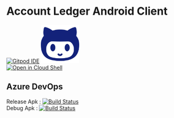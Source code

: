 # Account Ledger Android Client
[//]: # "[![Open In github1s](https://raw.githubusercontent.com/conwnet/github1s/master/resources/images/logo.svg)](https://github1s.com/Baneeishaque/Account-Ledger-Android-Client)"

<a href="https://gitpod.io/#https://github.com/Baneeishaque/Account-Ledger-Android-Client"><img src="https://icons-for-free.com/iconfiles/png/512/gitpod-1324440164066425542.png" alt="Gitpod IDE" width="100" height="100"></a>
<a href="https://github1s.com/Baneeishaque/Account-Ledger-Android-Client"><img src="https://raw.githubusercontent.com/conwnet/github1s/master/resources/images/logo.svg" alt="Github1s Editor" width="100" height="100"></a>  
[![Open in Cloud Shell](https://gstatic.com/cloudssh/images/open-btn.svg)](https://ssh.cloud.google.com/cloudshell/editor?cloudshell_git_repo=https://github.com/Baneeishaque/Account-Ledger-Android-Client) 

[//]: # "## App Center
Master : [![Build status](https://build.appcenter.ms/v0.1/apps/c1ece978-9386-48c8-89af-6f206fae606d/branches/master/badge)](https://appcenter.ms)  
Develop : [![Build status](https://build.appcenter.ms/v0.1/apps/c1ece978-9386-48c8-89af-6f206fae606d/branches/develop/badge)](https://appcenter.ms)  
Feature/Firestore/Login : [![Build status](https://build.appcenter.ms/v0.1/apps/c1ece978-9386-48c8-89af-6f206fae606d/branches/feature%2Ffirestore%2Flogin/badge)](https://appcenter.ms)"

[//]: # "## Github Actions
Android Apk : ![GitHub Actions](https://github.com/Baneeishaque/Account-Ledger-Android-Client/actions/workflows/android.yml/badge.svg)"

## Azure DevOps
Release Apk : [![Build Status](https://dev.azure.com/banee-ishaque-k-github-works/Account-Ledger-Android-Client/_apis/build/status/Baneeishaque.Account-Ledger-Android-Client%20Release%20Apk?branchName=master)](https://dev.azure.com/banee-ishaque-k-github-works/Account-Ledger-Android-Client/_build/latest?definitionId=94&branchName=master)  
Debug Apk : [![Build Status](https://dev.azure.com/banee-ishaque-k-github-works/Account-Ledger-Android-Client/_apis/build/status/Baneeishaque.Account-Ledger-Android-Client%20Debug%20Apk?branchName=master)](https://dev.azure.com/banee-ishaque-k-github-works/Account-Ledger-Android-Client/_build/latest?definitionId=32&branchName=master)  

[//]: # "Gitpod Docker Image : [![Build Status](https://dev.azure.com/banee-ishaque-k-github-works/Account-Ledger-Android-Client/_apis/build/status/Baneeishaque.Account-Ledger-Android-Client%20Gitpod%20Docker%20Image?branchName=master)](https://dev.azure.com/banee-ishaque-k-github-works/Account-Ledger-Android-Client/_build/latest?definitionId=48&branchName=master)"

[//]: # "## Travis CI
Master : ![Travis (.com)](https://img.shields.io/travis/com/Baneeishaque/Account-Ledger-Android-Client?logo=travis)"

[//]: # "## Codeship
Master : [![Codeship Status for Baneeishaque/Account_Ledger](https://app.codeship.com/projects/914c3a10-aff0-0137-2203-6ecab3236d72/status?branch=master)](https://app.codeship.com/projects/362766)"
